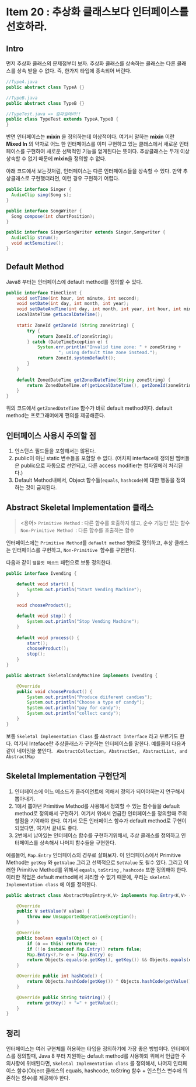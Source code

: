 # Item 20 : 추상화 클래스보다 인터페이스를 선호하라.

## Intro

먼저 추상화 클래스의 문제점부터 보자. 추상화 클래스를 상속하는 클래스는 다른 클래스를 상속 받을 수 없다. 즉, 한가지 타입에 종속되어 버린다.

``` java
//TypeA.java
public abstract class TypeA {}

//TypeB.java
public abstract class TypeB {}

//TypeTest.java => 컴파일에러!!
public class TypeTest extends TypeA,TypeB {
}
```

반면 인터페이스는 **mixin** 을 정의하는데 이상적이다. 여기서 말하는 **mixin** 이란 **Mixed In** 의 약자로 어느 한 인터페이스를 이미 구현하고 있는 클래스에서 새로운 인터페이스를 구현하여 새로운 선택적인 기능을 얻게된다는 뜻이다. 추상클래스는 두개 이상 상속할 수 없기 때문에 **mixin**을 정의할 수 없다.

아래 코드에서 보는것처럼, 인터페이스는 다른 인터페이스들을 상속할 수 있다. 만약 추상클래스로 구현했더라면, 이런 경우 구현하기 어렵다.

 ``` java
 public interface Singer {
   AudioClip sing(Song s);
 }
 
 public interface SongWriter {
   Song compose(int chartPosition);
 }
 
 public interface SingerSongWriter extends Singer,Songwriter {
   AudioClip strum();
   void actSensitive();
 }
 ```

## Default Method

Java8 부터는 인터페이스에 default method를 정의할 수 있다.

``` java
public interface TimeClient {
    void setTime(int hour, int minute, int second);
    void setDate(int day, int month, int year);
    void setDateAndTime(int day, int month, int year, int hour, int minute, int second);
    LocalDateTime getLocalDateTime();
  
    static ZoneId getZoneId (String zoneString) {
        try {
            return ZoneId.of(zoneString);
        } catch (DateTimeException e) {
            System.err.println("Invalid time zone: " + zoneString +
                    "; using default time zone instead.");
            return ZoneId.systemDefault();
        }
    }
		  
    default ZonedDateTime getZonedDateTime(String zoneString) {
        return ZonedDateTime.of(getLocalDateTime(), getZoneId(zoneString));
    }
}
```

위의 코드에서 ```getZonedDateTime``` 함수가 바로 default method이다. default method는 프로그래머에게 편의를 제공해준다.

## 인터페이스 사용시 주의할 점

1. 인스턴스 필드들을 포함해서는 않된다.
2. public이 아닌 static 변수들을 포함할 수 없다. (어차피 interface에 정의된 멤버들은 public으로 자동으로 선언되고, 다른 access modifier는 컴파일에러 처리된다.)
3. Default Method내에서, Object 함수들(```equals```, ```hashcode```)에 대한 행동을 정의하는 것이 금지된다.

## Abstract Skeletal Implementation 클래스

> <용어> 
> ```Primitive Method``` : 다른 함수를 호출하지 않고, 순수 기능만 있는 함수
> ```Non-Primitive Method ```: 다른 함수를 호출하는 함수

인터페이스에는 ```Primitive Method```를 ```default method``` 형태로 정의하고, 추상 클래스는 인터페이스를 구현하고, ```Non-Primitive ```함수를 구현한다.

다음과 같이 ```템플릿 메소드``` 패턴으로 보통 정의한다.

``` java
public interface Ivending {

    default void start() {
        System.out.println("Start Vending Machine");
    }

    void chooseProduct();

    default void stop() {
        System.out.println("Stop Vending Machine");
    }
  
  	default void process() {
        start();
        chooseProduct();
        stop();
    }
}

public abstract SkeletalCandyMachine implements Ivending {

  	@Override
    public void chooseProduct() {
        System.out.println("Produce diiferent candies");
        System.out.println("Choose a type of candy");
        System.out.println("pay for candy");
        System.out.println("collect candy");
    }
}

```

보통 ```Skeletal Implementation Class``` 를 ```Abstract Interface``` 라고 부르기도 한다. 여기서 Inteface란 추상클래스가 구현하는 인터페이스를 말한다. 예를들어 다음과 같이 네이밍을 붙인다. ``` AbstractCollection, AbstractSet, AbstractList, and AbstractMap``` 

## Skeletal Implementation 구현단계

1. 인터페이스에 어느 메소드가 클라이언트에 의해서 정의가 되어야하는지 연구해서 뽑아내기.
2. 1에서 뽑아낸 Primitive Method를 사용해서 정의할 수 있는 함수들을 default method로 정의해서 구현하기. 여기서 위에서 언급한 인터페이스를 정의할때 주의할점을 기억해야 한다. 여기서 모든 인터페이스 함수가 default method로 구현이 되었다면,  여기서 끝내도 좋다.
3.  2번에서 남아있는 인터페이스 함수를 구현하기위해서, 추상 클래스를 정의하고 인터페이스를 상속해서 나머지 함수들을 구현한다.

예를들어, ```Map.Entry``` 인터페이스의 경우로 살펴보자. 이 인터페이스에서 Primitive Method는 ```getKey``` 와 ```getValue``` 그리고 선택적으로 ```SetValue``` 도 될수 있다. 그리고 이러한 Primitive Method를 위해서 ```equals```,  ```toString``` , ```hashcode``` 또한 정의해야 한다. 이러한 작업은 default method에서 처리할 수 없기 때문에, 우리는 ```skeletal Implementation class``` 에 이를 정의한다. 

``` java
public abstract class AbstractMapEntry<K,V> implements Map.Entry<K,V> {

    @Override
    public V setValue(V value) {
        throw new UnsupportedOperationException();
    }

    @Override
    public boolean equals(Object o) {
        if (o == this) return true;
        if (!(o instanceof Map.Entry)) return false;
        Map.Entry<?,?> e = (Map.Entry) o;
        return Objects.equals(e.getKey(), getKey()) && Objects.equals(e.getValue(),getValue());
    }

    @Override public int hashCode() {
        return Objects.hashCode(getKey()) ^ Objects.hashCode(getValue());
    }

    @Override public String toString() {
        return getKey() + "=" + getValue();
    }
}

```

## 정리

인터페이스는 여러 구현체를 허용하는 타입을 정의하기에 가장 좋은 방법이다. 인터페이스를 정의할때, Java 8 부터 지원하는 default method를 사용하되 위에서 언급한 주의사항에 위배된다면, ```Skeletal Implementation class```  를 정의해서, 나머지 인터페이스 함수(Object 클래스의 equals, hashcode, toString 함수 + 인스턴스 변수에 의존하는 함수)를 제공해야 한다. 

